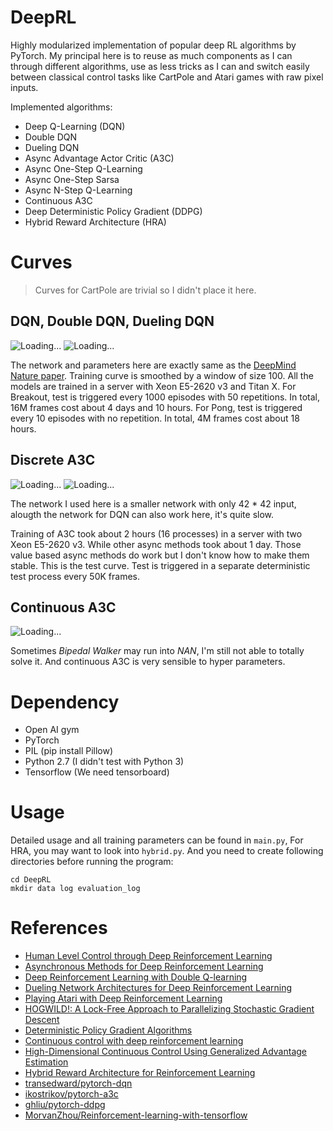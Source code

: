 # DeepRL
Highly modularized implementation of popular deep RL algorithms by PyTorch. My principal here is to
reuse as much components as I can through different algorithms, use as less tricks as I can and switch
easily between classical control tasks like CartPole and Atari games with raw pixel inputs.

Implemented algorithms:
* Deep Q-Learning (DQN)
* Double DQN
* Dueling DQN
* Async Advantage Actor Critic (A3C)
* Async One-Step Q-Learning
* Async One-Step Sarsa 
* Async N-Step Q-Learning
* Continuous A3C
* Deep Deterministic Policy Gradient (DDPG)
* Hybrid Reward Architecture (HRA)

# Curves
> Curves for CartPole are trivial so I didn't place it here.
## DQN, Double DQN, Dueling DQN 
![Loading...](https://raw.githubusercontent.com/ShangtongZhang/DeepRL/master/images/DQN-breakout.png)
![Loading...](https://raw.githubusercontent.com/ShangtongZhang/DeepRL/master/images/DQN-Pong.png)

The network and parameters here are exactly same as the [DeepMind Nature paper](https://www.nature.com/nature/journal/v518/n7540/full/nature14236.html). 
Training curve is smoothed by a window of size 100. All the models are trained in a server with
Xeon E5-2620 v3 and Titan X. For Breakout, test is triggered every 1000 episodes with 50 repetitions.
In total, 16M frames cost about 4 days and 10 hours. For Pong, test is triggered 
every 10 episodes with no repetition. In total, 4M frames cost about 18 hours.

## Discrete A3C

![Loading...](https://raw.githubusercontent.com/ShangtongZhang/DeepRL/master/images/A3C-Pong.png)
![Loading...](https://raw.githubusercontent.com/ShangtongZhang/DeepRL/master/images/Async-Pong.png)

The network I used here is a smaller network with only 42 * 42 input, alougth the network for DQN can also work here,
it's quite slow. 

Training of A3C took about 2 hours (16 processes) in a server with two Xeon E5-2620 v3. While other async methods took about 1 day.
Those value based async methods do work but I don't know how to make them stable.
This is the test curve. Test is triggered in a separate deterministic test process every 50K frames.

## Continuous A3C
![Loading...](https://raw.githubusercontent.com/ShangtongZhang/DeepRL/master/images/Continuous-A3C.png)

Sometimes _Bipedal Walker_ may run into _NAN_, I'm still not able to totally solve it. And continuous A3C is very sensible to hyper parameters.

# Dependency
* Open AI gym
* PyTorch
* PIL (pip install Pillow)
* Python 2.7 (I didn't test with Python 3)
* Tensorflow (We need tensorboard)

# Usage
Detailed usage and all training parameters can be found in ```main.py```,
For HRA, you may want to look into ```hybrid.py```.
And you need to create following directories before running the program:
```
cd DeepRL
mkdir data log evaluation_log
```

# References
* [Human Level Control through Deep Reinforcement Learning](https://www.nature.com/nature/journal/v518/n7540/full/nature14236.html)
* [Asynchronous Methods for Deep Reinforcement Learning](https://arxiv.org/abs/1602.01783)
* [Deep Reinforcement Learning with Double Q-learning](https://arxiv.org/abs/1509.06461)
* [Dueling Network Architectures for Deep Reinforcement Learning](https://arxiv.org/abs/1511.06581)
* [Playing Atari with Deep Reinforcement Learning](https://arxiv.org/abs/1312.5602)
* [HOGWILD!: A Lock-Free Approach to Parallelizing Stochastic Gradient Descent](https://arxiv.org/abs/1106.5730)
* [Deterministic Policy Gradient Algorithms](http://proceedings.mlr.press/v32/silver14.pdf)
* [Continuous control with deep reinforcement learning](https://arxiv.org/abs/1509.02971)
* [High-Dimensional Continuous Control Using Generalized Advantage Estimation](https://arxiv.org/abs/1506.02438)
* [Hybrid Reward Architecture for Reinforcement Learning](https://arxiv.org/abs/1706.04208)
* [transedward/pytorch-dqn](https://github.com/transedward/pytorch-dqn)
* [ikostrikov/pytorch-a3c](https://github.com/ikostrikov/pytorch-a3c)
* [ghliu/pytorch-ddpg](https://github.com/ghliu/pytorch-ddpg)
* [MorvanZhou/Reinforcement-learning-with-tensorflow](https://github.com/MorvanZhou/Reinforcement-learning-with-tensorflow)
